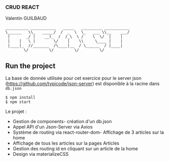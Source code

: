 ### CRUD REACT

Valentin GUILBAUD

```
__________ ___________   _____   _________ ___________ 
\______   \\_   _____/  /  _  \  \_   ___ \\__    ___/ 
 |       _/ |    __)_  /  /_\  \ /    \  \/  |    |    
 |    |   \ |        \/    |    \\     \____ |    |    
 |____|_  //_______  /\____|__  / \______  / |____|    
        \/         \/         \/         \/                                                    
```

## Run the project

La base de donnée utilisée pour cet exercice pour le server json (https://github.com/typicode/json-server) est disponible à la racine dans `db.json`

```
$ npm install
$ npm start
```
Le projet :

- Gestion de components- création d'un db.json
- Appel API d'un Json-Server via Axios
- Système de routing via react-router-dom- Affichage de 3 articles sur la home
- Affichage de tous les articles sur la pages Articles
- Gestion des routing id en cliquant sur un article de la home
- Design via materializeCSS
